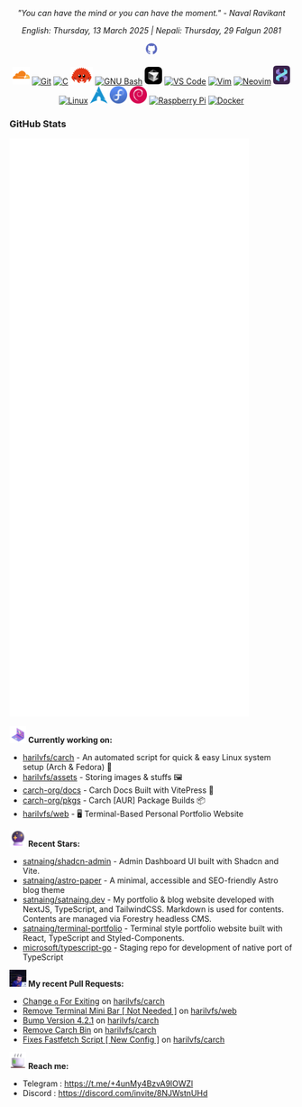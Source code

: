 <div align="center">


*"You can have the mind or you can have the moment." - Naval Ravikant*



*English: Thursday, 13 March 2025 | Nepali: Thursday, 29 Falgun 2081*


</div>

<div align="center">

<img src='https://github.com/harilvfs/assets/blob/main/harilvfs/noseek.png' width="20"> 

</div>

<br>

<div align="center">
<a href="https://www.cloudflare.com/" target="_blank" rel="noreferrer"><img src="https://github.com/harilvfs/assets/blob/main/harilvfs/cloudflare.png" width="30" height="31" alt="Cloudflare" /></a> <a href="https://git-scm.com/" target="_blank" rel="noreferrer"><img src="https://raw.githubusercontent.com/danielcranney/readme-generator/main/public/icons/skills/git-colored.svg" width="30" height="30" alt="Git" /></a> <a href="https://docs.microsoft.com/en-us/cpp/?view=msvc-170" target="_blank" rel="noreferrer"><img src="https://raw.githubusercontent.com/danielcranney/readme-generator/main/public/icons/skills/c-colored.svg" width="30" height="30" alt="C" /></a>  <a href="https://www.rust-lang.org/" target="_blank" rel="noreferrer"><img src="https://github.com/harilvfs/assets/blob/main/harilvfs/rust.png" width="40" height="31" alt="Rust" /></a> <a href="https://www.gnu.org/software/bash/" target="_blank" rel="noreferrer"><img src="https://raw.githubusercontent.com/danielcranney/readme-generator/main/public/icons/skills/gnubash-colored.svg" width="31" height="31" alt="GNU Bash" /></a> <a href="https://www.cursor.com/" target="_blank" rel="noreferrer"><img src="https://raw.githubusercontent.com/harilvfs/assets/refs/heads/main/harilvfs/cursor.svg" width="31" height="31" alt="cursor" /></a> <a href="https://code.visualstudio.com/" target="_blank" rel="noreferrer"><img src="https://raw.githubusercontent.com/danielcranney/readme-generator/main/public/icons/skills/visualstudiocode-colored.svg" width="31" height="31" alt="VS Code" /></a> <a href="https://www.vim.org/" target="_blank" rel="noreferrer"><img src="https://raw.githubusercontent.com/danielcranney/readme-generator/main/public/icons/skills/vim-colored.svg" width="31" height="31" alt="Vim" /></a> <a href="https://neovim.io/" target="_blank" rel="noreferrer"><img src="https://raw.githubusercontent.com/danielcranney/readme-generator/main/public/icons/skills/neovim-colored.svg" width="31" height="31" alt="Neovim" /></a> <a href="https://helix-editor.com/" target="_blank" rel="noreferrer"><img src="https://github.com/harilvfs/assets/blob/main/harilvfs/helix.png" width="30" height="33" alt="helix" /></a> <a href="https://www.linux.org" target="_blank" rel="noreferrer"><img src="https://raw.githubusercontent.com/danielcranney/readme-generator/main/public/icons/skills/linux-colored.svg" width="31" height="31" alt="Linux" /></a> <a href="https://archlinux.org/" target="_blank" rel="noreferrer"><img src="https://github.com/harilvfs/assets/blob/main/harilvfs/archx.png" width="31" height="31" alt="archlinux" /></a> <a href="https://fedoraproject.org/" target="_blank" rel="noreferrer"><img src="https://github.com/harilvfs/assets/blob/main/harilvfs/fedora.png" width="31" height="31" alt="fedora" /></a> <a href="https://www.debian.org/" target="_blank" rel="noreferrer"><img src="https://github.com/harilvfs/assets/blob/main/harilvfs/debianx.png" width="31" height="31" alt="Debian" /></a> <a href="https://www.raspberrypi.org/" target="_blank" rel="noreferrer"><img src="https://raw.githubusercontent.com/danielcranney/readme-generator/main/public/icons/skills/raspberrypi-colored.svg" width="31" height="31" alt="Raspberry Pi" /></a> <a href="https://www.docker.com/" target="_blank" rel="noreferrer"><img src="https://raw.githubusercontent.com/danielcranney/readme-generator/main/public/icons/skills/docker-colored.svg" width="31" height="31" alt="Docker" /></a>
</div>  

### GitHub Stats

<p align="left"><img src="https://raw.githubusercontent.com/harilvfs/harilvfs/refs/heads/main/github-metrics.svg" /></p>

<strong><img src='https://github.com/harilvfs/assets/blob/main/github-gifs/242390692-0b335028-1d3d-4ee5-b5b3-a373d499be7e.gif' width="30"> Currently working on: </strong>

- [harilvfs/carch](https://github.com/harilvfs/carch) - An automated script for quick &amp; easy Linux system setup (Arch &amp; Fedora) 🧩
- [harilvfs/assets](https://github.com/harilvfs/assets) - Storing images &amp; stuffs  🖼️
- [carch-org/docs](https://github.com/carch-org/docs) - Carch Docs Built with VitePress 🚀
- [carch-org/pkgs](https://github.com/carch-org/pkgs) - Carch [AUR] Package Builds 📦
- [harilvfs/web](https://github.com/harilvfs/web) - 🖥️ Terminal-Based Personal Portfolio Website

<strong><img src='https://github.com/harilvfs/assets/blob/main/images/Crystal%20Ball.png' width="30"> Recent Stars: </strong>

- [satnaing/shadcn-admin](https://github.com/satnaing/shadcn-admin) - Admin Dashboard UI built with Shadcn and Vite.
- [satnaing/astro-paper](https://github.com/satnaing/astro-paper) - A minimal, accessible and SEO-friendly Astro blog theme
- [satnaing/satnaing.dev](https://github.com/satnaing/satnaing.dev) - My portfolio &amp; blog website developed with NextJS, TypeScript, and TailwindCSS. Markdown is used for contents. Contents are managed via Forestry headless CMS.
- [satnaing/terminal-portfolio](https://github.com/satnaing/terminal-portfolio) - Terminal style portfolio website built with React, TypeScript and Styled-Components.
- [microsoft/typescript-go](https://github.com/microsoft/typescript-go) - Staging repo for development of native port of TypeScript

<strong><img src='https://github.com/harilvfs/assets/blob/main/github-gifs/212898774-0a96dc1d-c908-4ce8-9dd7-a71aab6e1c2b.gif' width="30"> My recent Pull Requests: </strong>

- [Change `q` For Exiting](https://github.com/harilvfs/carch/pull/315) on [harilvfs/carch](https://github.com/harilvfs/carch)
- [Remove Terminal Mini Bar [ Not Needed ]](https://github.com/harilvfs/web/pull/7) on [harilvfs/web](https://github.com/harilvfs/web)
- [Bump Version 4.2.1](https://github.com/harilvfs/carch/pull/314) on [harilvfs/carch](https://github.com/harilvfs/carch)
- [Remove Carch Bin](https://github.com/harilvfs/carch/pull/313) on [harilvfs/carch](https://github.com/harilvfs/carch)
- [Fixes Fastfetch Script [ New Config ]](https://github.com/harilvfs/carch/pull/309) on [harilvfs/carch](https://github.com/harilvfs/carch)

<strong><img src='https://github.com/harilvfs/assets/blob/main/github-gifs/216120974-24a76b31-7f39-41f1-a38f-b3c1377cc612.png' width="30"> Reach me:</strong>
- Telegram   : <https://t.me/+4unMy4BzvA9lOWZl>
- Discord    : <https://discord.com/invite/8NJWstnUHd>
